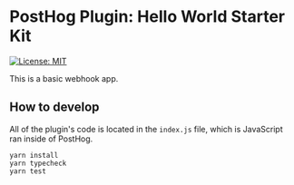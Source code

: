 # PostHog Plugin: Hello World Starter Kit

[![License: MIT](https://img.shields.io/badge/License-MIT-red.svg?style=flat-square)](https://opensource.org/licenses/MIT)

This is a basic webhook app. 

## How to develop

All of the plugin's code is located in the `index.js` file, which is JavaScript ran inside of PostHog.

```
yarn install
yarn typecheck
yarn test
```